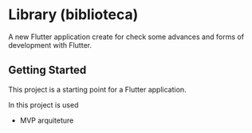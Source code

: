 # Library (biblioteca)

A new Flutter application create for check some advances and forms of development with Flutter.

## Getting Started

This project is a starting point for a Flutter application.

In this project is used

- MVP arquiteture

